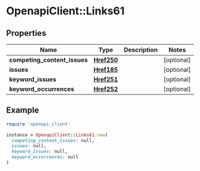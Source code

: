 # OpenapiClient::Links61

## Properties

| Name | Type | Description | Notes |
| ---- | ---- | ----------- | ----- |
| **competing_content_issues** | [**Href250**](Href250.md) |  | [optional] |
| **issues** | [**Href185**](Href185.md) |  | [optional] |
| **keyword_issues** | [**Href251**](Href251.md) |  | [optional] |
| **keyword_occurrences** | [**Href252**](Href252.md) |  | [optional] |

## Example

```ruby
require 'openapi_client'

instance = OpenapiClient::Links61.new(
  competing_content_issues: null,
  issues: null,
  keyword_issues: null,
  keyword_occurrences: null
)
```

